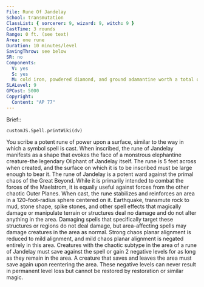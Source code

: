 ```yaml
---
File: Rune Of Jandelay
School: transmutation
ClassList: { sorcerer: 9, wizard: 9, witch: 9 }
CastTime: 3 rounds
Range: 0 ft. (see text)
Area: one rune
Duration: 10 minutes/level
SavingThrow: see below
SR: no
Components:
  V: yes
  S: yes
  M: cold iron, powdered diamond, and ground adamantine worth a total of 5,000 gp
SLALevel: 9
GPCost: 5000
Copyright:
  Content: "AP 77"
---
```

Brief:: 

```dataviewjs
customJS.Spell.printWiki(dv)
```

You scribe a potent rune of power upon a surface, similar to the way in which a symbol spell is cast. When inscribed, the rune of Jandelay manifests as a shape that evokes the face of a monstrous elephantine creature-the legendary Oliphant of Jandelay itself. The rune is 5 feet across when created, and the surface on which it is to be inscribed must be large enough to bear it.  The rune of Jandelay is a potent ward against the primal chaos of the Great Beyond. While it is primarily intended to combat the forces of the Maelstrom, it is equally useful against forces from the other chaotic Outer Planes. When cast, the rune stabilizes and reinforces an area in a 120-foot-radius sphere centered on it. Earthquake, transmute rock to mud, stone shape, spike stones, and other spell effects that magically damage or manipulate terrain or structures deal no damage and do not alter anything in the area. Damaging spells that specifically target these structures or regions do not deal damage, but area-affecting spells may damage creatures in the area as normal. Strong chaos planar alignment is reduced to mild alignment, and mild chaos planar alignment is negated entirely in this area.  Creatures with the chaotic subtype in the area of a rune of Jandelay must save against the spell or gain 2 negative levels for as long as they remain in the area. A creature that saves and leaves the area must save again upon reentering the area. These negative levels can never result in permanent level loss but cannot be restored by restoration or similar magic.
